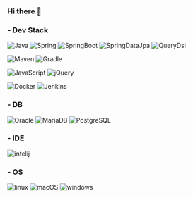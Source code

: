 ### Hi there 👋
<!-- [![Hits](https://hits.seeyoufarm.com/api/count/incr/badge.svg?url=https%3A%2F%2Fgithub.com%2Dobby90)](https://hits.seeyoufarm.com) -->

### - Dev Stack
<img alt="Java" src ="https://img.shields.io/badge/Java-007396.svg?&style=for-the-badge&logo=Java&logoColor=white"/> <img alt="Spring" src ="https://img.shields.io/badge/Spring-6DB33F.svg?&style=for-the-badge&logo=Spring&logoColor=white"/> <img alt="SpringBoot" src ="https://img.shields.io/badge/Spring_Boot-6DB33F.svg?&style=for-the-badge&logo=SpringBoot&logoColor=white"/> <img alt="SpringDataJpa" src ="https://img.shields.io/badge/Spring_Data_Jpa-6DB33F.svg?&style=for-the-badge&logo=Spring&logoColor=white"/> <img alt="QueryDsl" src ="https://img.shields.io/badge/QueryDsl-0078D6.svg?&style=for-the-badge&&logoColor=white"/>

<img alt="Maven" src ="https://img.shields.io/badge/Maven-C71A36.svg?&style=for-the-badge&logo=ApacheMaven&logoColor=white"/> <img alt="Gradle" src ="https://img.shields.io/badge/Gradle-02303A.svg?&style=for-the-badge&logo=Gradle&logoColor=white"/>

<img alt="JavaScript" src ="https://img.shields.io/badge/JavaScript-F7DF1E.svg?&style=for-the-badge&logo=JavaScript&logoColor=black"/> <img alt="jQuery" src ="https://img.shields.io/badge/jQuery-0769AD.svg?&style=for-the-badge&logo=jQuery&logoColor=white"/>

<img alt="Docker" src ="https://img.shields.io/badge/Docker-2496ED.svg?&style=for-the-badge&logo=Docker&logoColor=white"/> <img alt="Jenkins" src ="https://img.shields.io/badge/Jenkins-D24939.svg?&style=for-the-badge&logo=Jenkins&logoColor=white"/>

### - DB
<img alt="Oracle" src ="https://img.shields.io/badge/Oracle-F80000.svg?&style=for-the-badge&logo=Oracle&logoColor=white"/> <img alt="MariaDB" src ="https://img.shields.io/badge/MariaDB-003545.svg?&style=for-the-badge&logo=MariaDB&logoColor=white"/> <img alt="PostgreSQL" src ="https://img.shields.io/badge/PostgreSQL-4169E1.svg?&style=for-the-badge&logo=PostgreSQL&logoColor=white"/>

### - IDE
<img alt="intelij" src ="https://img.shields.io/badge/intelij-000000.svg?&style=for-the-badge&logo=IntelliJIDEA&logoColor=white"/>

### - OS
<img alt="linux" src ="https://img.shields.io/badge/linux-FCC624.svg?&style=for-the-badge&logo=linux&logoColor=black"/> <img alt="macOS" src ="https://img.shields.io/badge/macOS-000000.svg?&style=for-the-badge&logo=macOS&logoColor=white"/> <img alt="windows" src ="https://img.shields.io/badge/windows-0078D6.svg?&style=for-the-badge&logo=Windows&logoColor=white"/>
